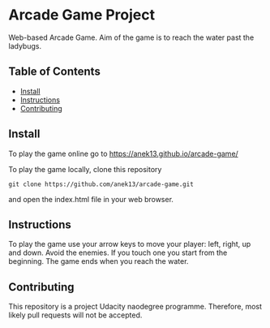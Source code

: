 # Arcade Game Project

Web-based Arcade Game. Aim of the game is to reach the water past the ladybugs.


## Table of Contents

* [Install](#instructions)
* [Instructions](#instructions)
* [Contributing](#contributing)

## Install

To play the game online go to https://anek13.github.io/arcade-game/

To play the game locally, clone this repository 
```
git clone https://github.com/anek13/arcade-game.git
```
and open the index.html file in your web browser.

## Instructions

To play the game use your arrow keys to move your player: left, right, up and down. Avoid the enemies. If you touch one you start from the beginning. The game ends when you reach the water.

## Contributing

This repository is a project Udacity naodegree programme. Therefore, most likely pull requests will not be accepted.
